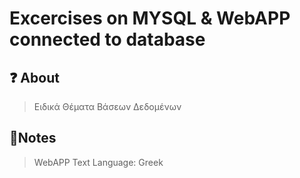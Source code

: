 # Excercises on MYSQL & WebAPP connected to database 

## ❓ About
>Ειδικά Θέματα Βάσεων Δεδομένων

## 📝Notes
>WebAPP Text Language: Greek
